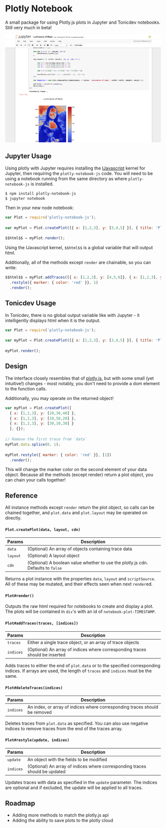 # Plotly Notebook

A small package for using Plotly.js plots in Jupyter and Tonicdev notebooks. Still
very much in beta!

![Luminance of Bean](./screenshot.png)

## Jupyter Usage

Using plotly with Jupyter requires installing the
[IJavascript](https://github.com/n-riesco/ijavascript) kernel for Jupyter, then
requiring the `plotly-notebook-js` code. You will need to be using a notebook
running from the same directory as where `plotly-notebook-js` is installed.

```shell
$ npm install plotly-notebook-js
$ jupyter notebook
```

Then in your new node notebook:

```javascript
var Plot = require('plotly-notebook-js');

var myPlot = Plot.createPlot([{ x: [1,2,3], y: [3,4,5] }], { title: 'Plotly in Jupyter!' });

$$html$$ = myPlot.render();
```

Using the IJavascript kernel, `$$html$$` is a global variable that will output
html.

Additionally, all of the methods except `render` are chainable, so you can write:

```javascript
$$html$$ = myPlot.addTraces([{ x: [1,2,3], y: [4,5,6]}, { x: [1,2,3], y: [6,5,3] }])
  .restyle({ marker: { color: 'red' }}, 1)
  .render();
```

## Tonicdev Usage

In Tonicdev, there is no global output variable like with Jupyter - it intelligently
displays html when it is the output.

```javascript
var Plot = require('plotly-notebook-js');

var myPlot = Plot.createPlot([{ x: [1,2,3], y: [3,4,5] }], { title: 'Plotly in Tonicdev!' });

myPlot.render();
```

## Design

The interface closely resembles that of
[plotly.js](https://plot.ly/javascript/plotlyjs-function-reference/), but with
some small (yet intuitive!) changes - most notably, you don't need to provide
a dom element to the function calls.

Additionally, you may operate on the returned object!

```javascript
var myPlot = Plot.createPlot([
  { x: [1,2,3], y: [20,30,40] },
  { x: [1,2,3], y: [10,50,20] },
  { x: [1,2,3], y: [30,10,30] }
  ], {});

// Remove the first trace from `data`
myPlot.data.splice(0, 1);

myPlot.restyle({ marker: { color: 'red' }}, [1])
  .render();
```

This will change the marker color on the second element of your data
object. Because all the methods (except render) return a plot object, you can
chain your calls together!

## Reference

All instance methods except `render` return the plot object, so calls can be chained
together, and `plot.data` and `plot.layout` may be operated on directly.

#### `Plot.createPlot(data, layout, cdn)`

| Params   | Description                                                                      |
|----------|----------------------------------------------------------------------------------|
| `data`   | (Optional) An array of objects containing trace data                             |
| `layout` | (Optional) A layout object                                                       |
| `cdn`    | (Optional) A boolean value whether to use the plotly.js cdn. Defaults to `false` |

Returns a plot instance with the properties `data`, `layout` and `scriptSource`.
All of these may be mutated, and their effects seen when next `render`ed.

#### `Plot#render()`

Outputs the raw html required for notebooks to create and display a plot.
The plots will be contained in `div`'s with an id of `notebook-plot-TIMESTAMP`.

#### `Plot#addTraces(traces, [indices])`

| Params    | Description                                                                  |
|-----------|------------------------------------------------------------------------------|
| `traces`  | Either a single trace object, or an array of trace objects                   |
| `indices` | (Optional) An array of indices where corresponding traces should be inserted |

Adds traces to either the end of `plot.data` or to the specified corresponding
indices. If arrays are used, the length of `traces` and `indices` must be the same.

#### `Plot#deleteTraces(indices)`

| Params    | Description                                                                |
|-----------|----------------------------------------------------------------------------|
| `indices` | An index, or array of indices where corresponding traces should be removed |

Deletes traces from `plot.data` as specified. You can also use negative indices
to remove traces from the end of the traces array.

#### `Plot#restyle(update, indices)`

| Params    | Description                                                                 |
|-----------|-----------------------------------------------------------------------------|
| `update`  | An object with the fields to be modified                                    |
| `indices` | (Optional) An array of indices where corresponding traces should be updated |

Updates traces with data as specified in the `update` parameter. The indices are
optional and if excluded, the update will be applied to all traces.

## Roadmap

* Adding more methods to match the plotly.js api
* Adding the ability to save plots to the plotly cloud
